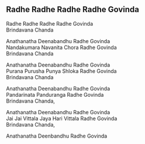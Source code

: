 ## Radhe Radhe Radhe Radhe Govinda


Radhe Radhe Radhe Radhe Govinda  
Brindavana Chanda

Anathanatha Deenabandhu Radhe Govinda  
Nandakumara Navanita Chora Radhe Govinda  
Brindavana Chanda

Anathanatha Deenabandhu Radhe Govinda  
Purana Purusha Punya Shloka Radhe Govinda  
Brindavana Chanda

Anathanatha Deenabandhu Radhe Govinda  
Pandarinata Panduranga Radhe Govinda  
Brindavana Chanda,

Anathanatha Deenabandhu Radhe Govinda  
Jai Jai Vittala Jaya Hari Vittala Radhe Govinda  
Brindavana Chanda,

Anathanatha Deenbandhu Radhe Govinda

